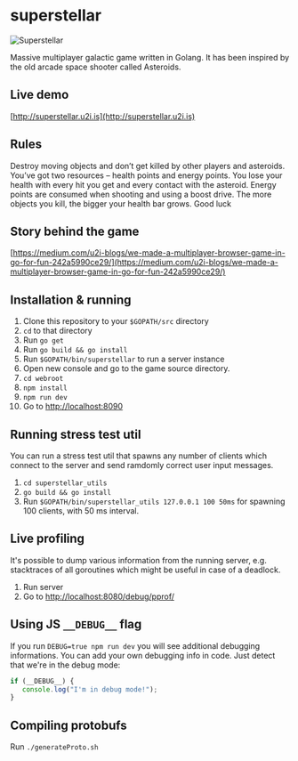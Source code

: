# superstellar

![Superstellar](http://blog.u2i.com/wp-content/uploads/2017/05/banner.png)

Massive multiplayer galactic game written in Golang. It has been inspired by the old arcade space shooter called Asteroids.

## Live demo
[http://superstellar.u2i.is](http://superstellar.u2i.is)

## Rules
Destroy moving objects and don’t get killed by other players and asteroids. You’ve got two resources – health points and energy points. You lose your health with every hit you get and every contact with the asteroid. Energy points are consumed when shooting and using a boost drive. The more objects you kill, the bigger your health bar grows. Good luck

## Story behind the game
[https://medium.com/u2i-blogs/we-made-a-multiplayer-browser-game-in-go-for-fun-242a5990ce29/](https://medium.com/u2i-blogs/we-made-a-multiplayer-browser-game-in-go-for-fun-242a5990ce29/)

## Installation & running
1. Clone this repository to your `$GOPATH/src` directory
1. `cd` to that directory
2. Run `go get`
3. Run `go build && go install`
4. Run `$GOPATH/bin/superstellar` to run a server instance
5. Open new console and go to the game source directory.
6. `cd webroot`
7. `npm install`
8. `npm run dev`
9. Go to [http://localhost:8090](http://localhost:8090)

## Running stress test util
You can run a stress test util that spawns any number of clients which connect to the server and send ramdomly correct user input messages.

1. `cd superstellar_utils`
1. `go build && go install`
1. Run `$GOPATH/bin/superstellar_utils 127.0.0.1 100 50ms` for spawning 100 clients, with 50 ms interval.

## Live profiling 
It's possible to dump various information from the running server, e.g. stacktraces of all goroutines which might be useful in case of a deadlock. 

1. Run server
1. Go to [http://localhost:8080/debug/pprof/](http://localhost:8080/debug/pprof/)

## Using JS `__DEBUG__` flag

If you run `DEBUG=true npm run dev` you will see additional debugging
informations. You can add your own debugging info in code. Just detect that
we're in the debug mode:

```javascript
if (__DEBUG__) {
   console.log("I'm in debug mode!");
}
```

## Compiling protobufs

Run `./generateProto.sh` 
